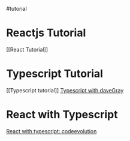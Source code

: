 #tutorial 
# Reactjs Tutorial
[[React Tutorial]]

# Typescript Tutorial
[[Typescript tutorial]]
[Typescript with daveGray](https://www.youtube.com/watch?v=gieEQFIfgYc&ab_channel=DaveGray)

# React with Typescript
[React with typescript: codeevolution](https://www.youtube.com/playlist?list=PLC3y8-rFHvwi1AXijGTKM0BKtHzVC-LSK)
